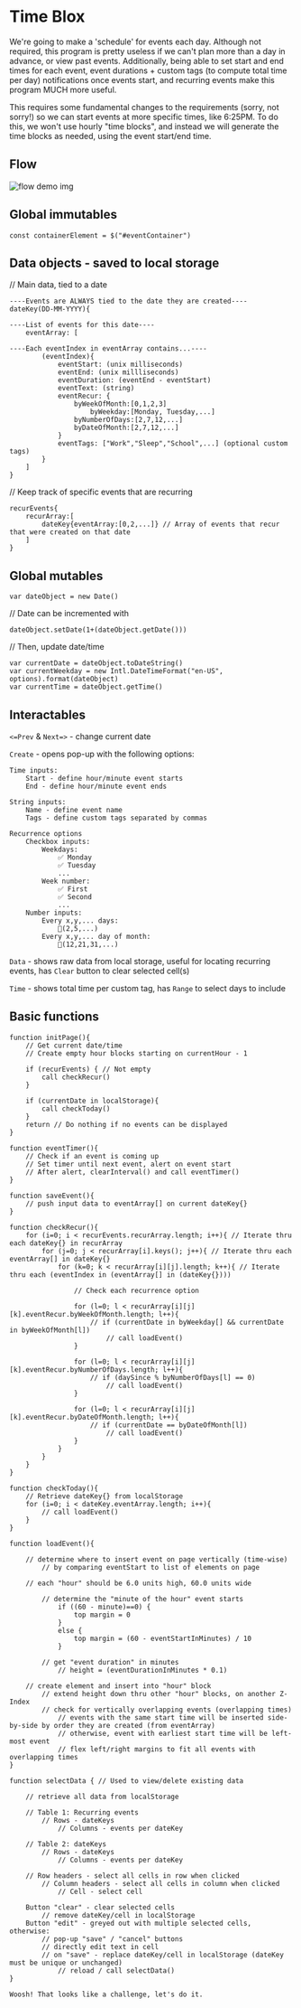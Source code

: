 # Time Blox
We're going to make a 'schedule' for events each day. Although not required, this program is pretty useless if we can't plan more than a day in advance, or view past events. Additionally, being able to set start and end times for each event, event durations + custom tags (to compute total time per day) notifications once events start, and recurring events make this program MUCH more useful.

This requires some fundamental changes to the requirements (sorry, not sorry!) so we can start events at more specific times, like 6:25PM. To do this, we won't use hourly "time blocks", and instead we will generate the time blocks as needed, using the event start/end time.

## Flow
![flow demo img](./build/images/BLOXDEMO.png)

## Global immutables

`const containerElement = $("#eventContainer")`

## Data objects - saved to local storage

// Main data, tied to a date

```
----Events are ALWAYS tied to the date they are created----
dateKey(DD-MM-YYYY){

----List of events for this date---- 
    eventArray: [

----Each eventIndex in eventArray contains...----
        (eventIndex){ 
            eventStart: (unix milliseconds)
            eventEnd: (unix millliseconds)
            eventDuration: (eventEnd - eventStart)
            eventText: (string)
            eventRecur: {
                byWeekOfMonth:[0,1,2,3]
                    byWeekday:[Monday, Tuesday,...]
                byNumberOfDays:[2,7,12,...]
                byDateOfMonth:[2,7,12,...]
            }
            eventTags: ["Work","Sleep","School",...] (optional custom tags)
        }
    ]
}
```

// Keep track of specific events that are recurring

```
recurEvents{
    recurArray:[
        dateKey{eventArray:[0,2,...]} // Array of events that recur that were created on that date
    ]
}
```

## Global mutables

`var dateObject = new Date()`

// Date can be incremented with 

`dateObject.setDate(1+(dateObject.getDate()))`

// Then, update date/time

    var currentDate = dateObject.toDateString()
    var currentWeekday = new Intl.DateTimeFormat("en-US", options).format(dateObject)
    var currentTime = dateObject.getTime()

## Interactables

`<=Prev` & `Next=>` - change current date

`Create` - opens pop-up with the following options:

    Time inputs:
        Start - define hour/minute event starts
        End - define hour/minute event ends

    String inputs:
        Name - define event name
        Tags - define custom tags separated by commas

    Recurrence options
        Checkbox inputs:
            Weekdays: 
                ✅ Monday
                ✅ Tuesday
                ...
            Week number:
                ✅ First
                ✅ Second
                ...
        Number inputs:
            Every x,y,... days:
                🔳(2,5,...)
            Every x,y,... day of month:
                🔳(12,21,31,...)


`Data` - shows raw data from local storage, useful for locating recurring events, has `Clear` button to clear selected cell(s)

`Time` - shows total time per custom tag, has `Range` to select days to include



## Basic functions
```
function initPage(){
    // Get current date/time
    // Create empty hour blocks starting on currentHour - 1
    
    if (recurEvents) { // Not empty
        call checkRecur()
    }
    
    if (currentDate in localStorage){
        call checkToday()
    }
    return // Do nothing if no events can be displayed
}
```

```
function eventTimer(){
    // Check if an event is coming up
    // Set timer until next event, alert on event start
    // After alert, clearInterval() and call eventTimer()
}
```

```
function saveEvent(){
    // push input data to eventArray[] on current dateKey{}
}
```

```
function checkRecur(){
    for (i=0; i < recurEvents.recurArray.length; i++){ // Iterate thru each dateKey{} in recurArray
        for (j=0; j < recurArray[i].keys(); j++){ // Iterate thru each eventArray[] in dateKey{}
            for (k=0; k < recurArray[i][j].length; k++){ // Iterate thru each (eventIndex in (eventArray[] in (dateKey{})))
                 
                // Check each recurrence option
                
                for (l=0; l < recurArray[i][j][k].eventRecur.byWeekOfMonth.length; l++){
                    // if (currentDate in byWeekday[] && currentDate in byWeekOfMonth[l])
                        // call loadEvent()
                }

                for (l=0; l < recurArray[i][j][k].eventRecur.byNumberOfDays.length; l++){
                    // if (daySince % byNumberOfDays[l] == 0)
                        // call loadEvent()
                }

                for (l=0; l < recurArray[i][j][k].eventRecur.byDateOfMonth.length; l++){
                    // if (currentDate == byDateOfMonth[l])
                        // call loadEvent()
                }
            }
        }
    }
}
```

```
function checkToday(){
    // Retrieve dateKey{} from localStorage
    for (i=0; i < dateKey.eventArray.length; i++){
        // call loadEvent()
    }
}
```

```
function loadEvent(){
    
    // determine where to insert event on page vertically (time-wise)
        // by comparing eventStart to list of elements on page
    
    // each "hour" should be 6.0 units high, 60.0 units wide
        
        // determine the "minute of the hour" event starts
            if ((60 - minute)==0) {
                top margin = 0
            }
            else {
                top margin = (60 - eventStartInMinutes) / 10
            }
        
        // get "event duration" in minutes
            // height = (eventDurationInMinutes * 0.1)
    
    // create element and insert into "hour" block
        // extend height down thru other "hour" blocks, on another Z-Index
        // check for vertically overlapping events (overlapping times)
            // events with the same start time will be inserted side-by-side by order they are created (from eventArray)
            // otherwise, event with earliest start time will be left-most event
            // flex left/right margins to fit all events with overlapping times
}
```

```
function selectData { // Used to view/delete existing data
    
    // retrieve all data from localStorage
    
    // Table 1: Recurring events
        // Rows - dateKeys
            // Columns - events per dateKey
    
    // Table 2: dateKeys
        // Rows - dateKeys
            // Columns - events per dateKey

    // Row headers - select all cells in row when clicked
        // Column headers - select all cells in column when clicked
            // Cell - select cell
    
    Button "clear" - clear selected cells
        // remove dateKey/cell in localStorage
    Button "edit" - greyed out with multiple selected cells, otherwise:
        // pop-up "save" / "cancel" buttons
        // directly edit text in cell
        // on "save" - replace dateKey/cell in localStorage (dateKey must be unique or unchanged)
            // reload / call selectData()
}

Woosh! That looks like a challenge, let's do it.